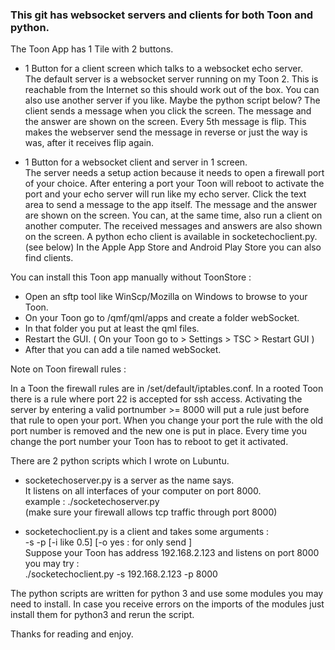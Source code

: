 ### This git has websocket servers and clients for both Toon and python.

The Toon App has 1 Tile with 2 buttons. 

 - 1 Button for a client screen which talks to a websocket echo server.<br> 
     The default server is a websocket server running on my Toon 2.
     This is reachable from the Internet so this should work out of the box.
     You can also use another server if you like. Maybe the python script below?
     The client sends a message when you click the screen. 
     The message and the answer are shown on the screen.
     Every 5th message is flip.
     This makes the webserver send the message in reverse or
     just the way is was, after it receives flip again.

 - 1 Button for a websocket client and server in 1 screen.<br>
     The server needs a setup action because it needs to open a firewall port
     of your choice. After entering a port your Toon will reboot to activate
     the port and your echo server will run like my echo server.
     Click the text area to send a message to the app itself. 
     The message and the answer are shown on the screen.
     You can, at the same time, also run a client on another computer.
     The received messages and answers are also shown on the screen. 
     A python echo client is available in socketechoclient.py. (see below)
     In the Apple App Store and Android Play Store you can also find clients.

You can install this Toon app manually without ToonStore :

 - Open an sftp tool like WinScp/Mozilla on Windows to browse to your Toon.
 - On your Toon go to /qmf/qml/apps and create a folder webSocket.
 - In that folder you put at least the qml files.
 - Restart the GUI. ( On your Toon go to > Settings > TSC > Restart GUI )
 - After that you can add a tile named webSocket.

Note on Toon firewall rules : 

In a Toon the firewall rules are in /set/default/iptables.conf.
In a rooted Toon there is a rule where port 22 is accepted for ssh access.
Activating the server by entering a valid portnumber >= 8000 will put a rule just before that rule to open your port.
When you change your port the rule with the old port number is removed and the new one is put in place.
Every time you change the port number your Toon has to reboot to get it activated.

There are 2 python scripts which I wrote on Lubuntu.

 - socketechoserver.py is a server as the name says.<br> 
    It listens on all interfaces of your computer on port 8000.<br>
    example : ./socketechoserver.py<br>
    (make sure your firewall allows tcp traffic through port 8000)
        
  - socketechoclient.py is a client and takes some arguments :<br>
    -s <socket server IP> -p <socket server port> [-i <interval> like 0.5] [-o yes : for only send ]<br>
    Suppose your Toon has address 192.168.2.123 and listens on port 8000 you may try :<br>
    ./socketechoclient.py -s 192.168.2.123 -p 8000
        
The python scripts are written for python 3 and use some modules you may need to install.
In case you receive errors on the imports of the modules just install them for python3 and rerun the script.


Thanks for reading and enjoy.
